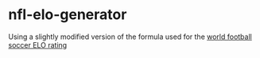 # nfl-elo-generator

Using a slightly modified version of the formula used for the [world football soccer ELO rating](http://www.eloratings.net/system.html)


